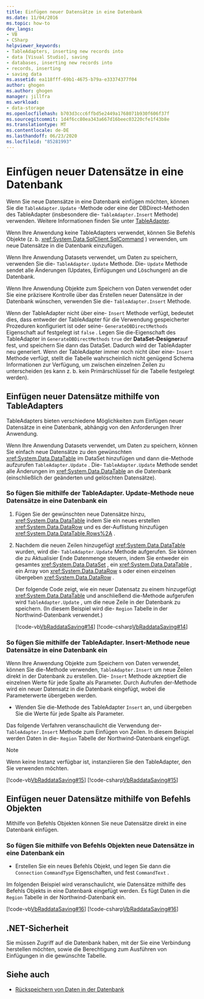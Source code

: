 ```yaml
---
title: Einfügen neuer Datensätze in eine Datenbank
ms.date: 11/04/2016
ms.topic: how-to
dev_langs:
- VB
- CSharp
helpviewer_keywords:
- TableAdapters, inserting new records into
- data [Visual Studio], saving
- databases, inserting new records into
- records, inserting
- saving data
ms.assetid: ea118fff-69b1-4675-b79a-e33374377f04
author: ghogen
ms.author: ghogen
manager: jillfra
ms.workload:
- data-storage
ms.openlocfilehash: b703d3ccc6ffbd5e2449a1768071b930f606f37f
ms.sourcegitcommit: 1d4f6cc80ea343a667d16beec03220cfe1f43b8e
ms.translationtype: MT
ms.contentlocale: de-DE
ms.lasthandoff: 06/23/2020
ms.locfileid: "85281993"
---
```

# <a name="insert-new-records-into-a-database"></a>Einfügen neuer Datensätze in eine Datenbank

Wenn Sie neue Datensätze in eine Datenbank einfügen möchten, können Sie die `TableAdapter.Update` -Methode oder eine der DBDirect-Methoden des TableAdapter (insbesondere die- `TableAdapter.Insert` Methode) verwenden. Weitere Informationen finden Sie unter [TableAdapter](../data-tools/create-and-configure-tableadapters.md).

Wenn Ihre Anwendung keine TableAdapters verwendet, können Sie Befehls Objekte (z. b. <xref:System.Data.SqlClient.SqlCommand> ) verwenden, um neue Datensätze in die Datenbank einzufügen.

Wenn Ihre Anwendung Datasets verwendet, um Daten zu speichern, verwenden Sie die- `TableAdapter.Update` Methode. Die- `Update` Methode sendet alle Änderungen (Updates, Einfügungen und Löschungen) an die Datenbank.

Wenn Ihre Anwendung Objekte zum Speichern von Daten verwendet oder Sie eine präzisere Kontrolle über das Erstellen neuer Datensätze in der Datenbank wünschen, verwenden Sie die- `TableAdapter.Insert` Methode.

Wenn der TableAdapter nicht über eine- `Insert` Methode verfügt, bedeutet dies, dass entweder der TableAdapter für die Verwendung gespeicherter Prozeduren konfiguriert ist oder seine- `GenerateDBDirectMethods` Eigenschaft auf festgelegt ist `false` . Legen Sie die-Eigenschaft des TableAdapter in `GenerateDBDirectMethods` `true` der **DataSet-Designer**auf fest, und speichern Sie dann das DataSet. Dadurch wird der TableAdapter neu generiert. Wenn der TableAdapter immer noch nicht über eine- `Insert` Methode verfügt, stellt die Tabelle wahrscheinlich nicht genügend Schema Informationen zur Verfügung, um zwischen einzelnen Zeilen zu unterscheiden (es kann z. b. kein Primärschlüssel für die Tabelle festgelegt werden).

## <a name="insert-new-records-by-using-tableadapters"></a>Einfügen neuer Datensätze mithilfe von TableAdapters

TableAdapters bieten verschiedene Möglichkeiten zum Einfügen neuer Datensätze in eine Datenbank, abhängig von den Anforderungen Ihrer Anwendung.

Wenn Ihre Anwendung Datasets verwendet, um Daten zu speichern, können Sie einfach neue Datensätze zu den gewünschten <xref:System.Data.DataTable> im DataSet hinzufügen und dann die-Methode aufzurufen `TableAdapter.Update` . Die- `TableAdapter.Update` Methode sendet alle Änderungen im <xref:System.Data.DataTable> an die Datenbank (einschließlich der geänderten und gelöschten Datensätze).

### <a name="to-insert-new-records-into-a-database-by-using-the-tableadapterupdate-method"></a>So fügen Sie mithilfe der TableAdapter. Update-Methode neue Datensätze in eine Datenbank ein

1. Fügen Sie der gewünschten neue Datensätze hinzu, <xref:System.Data.DataTable> indem Sie ein neues erstellen <xref:System.Data.DataRow> und es der-Auflistung hinzufügen <xref:System.Data.DataTable.Rows%2A> .

2. Nachdem die neuen Zeilen hinzugefügt <xref:System.Data.DataTable> wurden, wird die- `TableAdapter.Update` Methode aufgerufen. Sie können die zu Aktualisier Ende Datenmenge steuern, indem Sie entweder ein gesamtes <xref:System.Data.DataSet> , ein <xref:System.Data.DataTable> , ein Array von <xref:System.Data.DataRow> s oder einen einzelnen übergeben <xref:System.Data.DataRow> .

   Der folgende Code zeigt, wie ein neuer Datensatz zu einem hinzugefügt <xref:System.Data.DataTable> und anschließend die-Methode aufgerufen wird `TableAdapter.Update` , um die neue Zeile in der Datenbank zu speichern. (In diesem Beispiel wird die- `Region` Tabelle in der Northwind-Datenbank verwendet.)

   [!code-vb[VbRaddataSaving#14](../data-tools/codesnippet/VisualBasic/insert-new-records-into-a-database_1.vb)]
   [!code-csharp[VbRaddataSaving#14](../data-tools/codesnippet/CSharp/insert-new-records-into-a-database_1.cs)]

### <a name="to-insert-new-records-into-a-database-by-using-the-tableadapterinsert-method"></a>So fügen Sie mithilfe der TableAdapter. Insert-Methode neue Datensätze in eine Datenbank ein

Wenn Ihre Anwendung Objekte zum Speichern von Daten verwendet, können Sie die-Methode verwenden, `TableAdapter.Insert` um neue Zeilen direkt in der Datenbank zu erstellen. Die- `Insert` Methode akzeptiert die einzelnen Werte für jede Spalte als Parameter. Durch Aufrufen der-Methode wird ein neuer Datensatz in die Datenbank eingefügt, wobei die Parameterwerte übergeben werden.

- Wenden Sie die-Methode des TableAdapter `Insert` an, und übergeben Sie die Werte für jede Spalte als Parameter.

Das folgende Verfahren veranschaulicht die Verwendung der- `TableAdapter.Insert` Methode zum Einfügen von Zeilen. In diesem Beispiel werden Daten in die- `Region` Tabelle der Northwind-Datenbank eingefügt.

> [!NOTE]
> Wenn keine Instanz verfügbar ist, instanziieren Sie den TableAdapter, den Sie verwenden möchten.

[!code-vb[VbRaddataSaving#15](../data-tools/codesnippet/VisualBasic/insert-new-records-into-a-database_2.vb)]
[!code-csharp[VbRaddataSaving#15](../data-tools/codesnippet/CSharp/insert-new-records-into-a-database_2.cs)]

## <a name="insert-new-records-by-using-command-objects"></a>Einfügen neuer Datensätze mithilfe von Befehls Objekten

Mithilfe von Befehls Objekten können Sie neue Datensätze direkt in eine Datenbank einfügen.

### <a name="to-insert-new-records-into-a-database-by-using-command-objects"></a>So fügen Sie mithilfe von Befehls Objekten neue Datensätze in eine Datenbank ein

- Erstellen Sie ein neues Befehls Objekt, und legen Sie dann die `Connection` `CommandType` Eigenschaften, und fest `CommandText` .

Im folgenden Beispiel wird veranschaulicht, wie Datensätze mithilfe des Befehls Objekts in eine Datenbank eingefügt werden. Es fügt Daten in die `Region` Tabelle in der Northwind-Datenbank ein.

[!code-vb[VbRaddataSaving#16](../data-tools/codesnippet/VisualBasic/insert-new-records-into-a-database_3.vb)]
[!code-csharp[VbRaddataSaving#16](../data-tools/codesnippet/CSharp/insert-new-records-into-a-database_3.cs)]

## <a name="net-security"></a>.NET-Sicherheit

Sie müssen Zugriff auf die Datenbank haben, mit der Sie eine Verbindung herstellen möchten, sowie die Berechtigung zum Ausführen von Einfügungen in die gewünschte Tabelle.

## <a name="see-also"></a>Siehe auch

- [Rückspeichern von Daten in der Datenbank](../data-tools/save-data-back-to-the-database.md)
